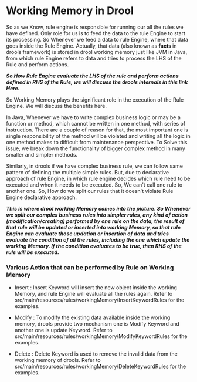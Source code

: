 <h1> Working Memory in Drool </h1>

So as we Know, rule engine is responsible for running our all the rules we have defined. Only role for us is to feed the 
data to the rule Engine to start its processing. So Whenever we feed a data to rule Engine, where that data goes inside the Rule Engine.
Actually, that data (also known as <b> facts </b> in drools framework) is stored in drool working memory just like JVM in Java, from which rule Engine refers to data
and tries to process the LHS of the Rule and perform actions. 

***So How Rule Engine evaluate the LHS of the rule and perform actions defined in RHS of the Rule, we will discuss the drools internals in this link Here.***

So Working Memory plays the significant role in the execution of the Rule Engine. We will discuss the benefits here.

In Java, Whenever we have to write complex business logic or may be a function or method, which cannot be written in one method, 
with series of instruction. There are a couple of reason for that, the most important one is single responsibility of the method 
will be violated and writing all the logic in one method makes to difficult from maintenance perspective. To Solve this issue,
we break down the functionality of bigger complex method in many smaller and simpler methods.

Similarly, in drools if we have complex business rule, we can follow same pattern of defining the multiple simple rules. 
But, due to declarative approach of rule Engine, in which rule engine decides which rule need to be executed and when 
it needs to be executed. So, We can't call one rule to another one. So, How do we split our rules that it doesn't violate
Rule Engine declarative approach.

***This is where drool working Memory comes into the picture. So Whenever we split our complex business rules into simpler rules, 
any kind of action (modification/creating) performed by one rule on the data, the result of that rule will be updated or inserted 
into working Memory, so that rule Engine can evaluate those updation or insertion  of data and tries evaluate the condition of all the rules,
including the one which update the working Memory. If the condition evaluates to be true, then RHS of the rule will be executed.***

### Various Action that can be performed by Rule on Working Memory
* Insert : Insert Keyword will insert the new object inside the working Memory, and rule Engine will evaluate all the rules again. 
Refer to src/main/resources/rules/workingMemory/InsertKeywordRules for the examples.

* Modify : To modify the existing data available inside the working memory, drools provide two mechanism one is Modify Keyword
and another one is update Keyword. Refer to src/main/resources/rules/workingMemory/ModifyKeywordRules for the examples.

* Delete : Delete Keyword is used to remove the invalid data from the working memory of drools.
 Refer to src/main/resources/rules/workingMemory/DeleteKeywordRules for the examples.